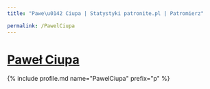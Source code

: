 ```yaml
---
title: "Pawe\u0142 Ciupa | Statystyki patronite.pl | Patromierz"

permalink: /PawelCiupa
---
```


# [Paweł Ciupa](https://patronite.pl/PawelCiupa)

{% include profile.md name="PawelCiupa" prefix="p" %}
